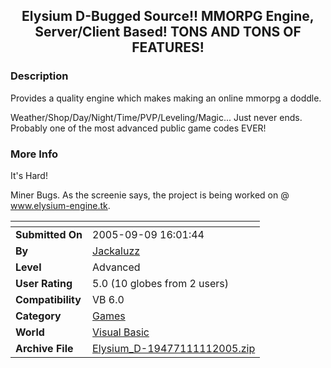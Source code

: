 ﻿<div align="center">

## Elysium D\-Bugged Source\!\! MMORPG Engine, Server/Client Based\! TONS AND TONS OF FEATURES\!


</div>

### Description

Provides a quality engine which makes making an online mmorpg a doddle.

Weather/Shop/Day/Night/Time/PVP/Leveling/Magic... Just never ends. Probably one of the most advanced public game codes EVER!
 
### More Info
 
It's Hard!

Miner Bugs. As the screenie says, the project is being worked on @ www.elysium-engine.tk.


<span>             |<span>
---                |---
**Submitted On**   |2005-09-09 16:01:44
**By**             |[Jackaluzz](https://github.com/Planet-Source-Code/PSCIndex/blob/master/ByAuthor/jackaluzz.md)
**Level**          |Advanced
**User Rating**    |5.0 (10 globes from 2 users)
**Compatibility**  |VB 6\.0
**Category**       |[Games](https://github.com/Planet-Source-Code/PSCIndex/blob/master/ByCategory/games__1-38.md)
**World**          |[Visual Basic](https://github.com/Planet-Source-Code/PSCIndex/blob/master/ByWorld/visual-basic.md)
**Archive File**   |[Elysium\_D\-19477111112005\.zip](https://github.com/Planet-Source-Code/jackaluzz-elysium-d-bugged-source-mmorpg-engine-server-client-based-tons-and-tons-of-featu__1-63238/archive/master.zip)








